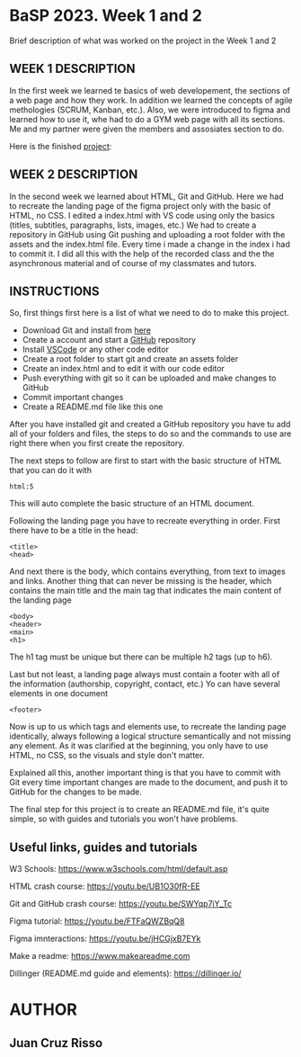 # BaSP 2023. Week 1 and 2
Brief description of what was worked on the project in the Week 1 and 2

## WEEK 1 DESCRIPTION

In the first week we learned te basics of web developement, the sections of a web page and how they work. In addition we learned the concepts of agile
methologies (SCRUM, Kanban, etc.). Also, we were introduced to figma and learned how to use it, whe had to do a GYM web page with all its sections. Me
and my partner were given the members and assosiates section to do. 


Here is the finished [project](https://www.figma.com/file/qVvOSwgA0WmUkM7e2ygRIN/UI-kit-RR?node-id=1359-5527&t=AEKF5OJFiM5Ff9oM-0): 


## WEEK 2 DESCRIPTION

In the second week we learned about HTML, Git and GitHub. Here we had to recreate the landing page of the figma project only with the basic of HTML, no CSS. I edited a index.html with VS code using only the basics (titles, subtitles, paragraphs, lists, images, etc.) We had to create a repository in GitHub using Git pushing and uploading a root folder with the assets and the index.html file. Every time i made a change in the index i had to commit it. I did all this with the help of the recorded class and the the asynchronous material and of course of my classmates and tutors.



## INSTRUCTIONS

So, first things first here is a list of what we need to do to make this project.

- Download Git and install from [here](https://git-scm.com/)
- Create a account and start a [GitHub](https://github.com/) repository
- Install [VSCode](visualstudio.com) or any other code editor
- Create a root folder to start git and create an assets folder
- Create an index.html and to edit it with our code editor
- Push everything with git so it can be uploaded and make changes to GitHub
- Commit important changes
- Create a README.md file like this one


After you have installed git and created a GitHub repository you have tu add all of your folders and files, the steps to do so and the commands to use are right there when you first create the repository.

The next steps to follow are first to start with the basic structure of HTML that you can do it with
```
html:5
```
This will auto complete the basic structure of an HTML document.

Following the landing page you have to recreate everything in order. First there have to be a title in the head:
```
<title>
<head>
```
And next there is the body, which contains everything, from text to images and links. Another thing that can never be missing is the header, which contains the main title and the main tag that indicates the main content of the landing page
```
<body>
<header>
<main>
<h1>
```

The h1 tag must be unique but there can be multiple h2 tags (up to h6).

Last but not least, a landing page always must contain a footer with all of the information (authorship, copyright, contact, etc.) Yo can have several elements in one document

```
<footer>
```

Now is up to us which tags and elements use, to recreate the landing page identically, always following a logical structure semantically and not missing any element. As it was clarified at the beginning, you only have to use HTML, no CSS, so the visuals and style don't matter.

Explained all this, another important thing is that you have to commit with Git every time important changes are made to the document, and push it to GitHub for the changes to be made.

The final step for this project is to create an README.md file, it's quite simple, so with guides and tutorials you won't have problems.




## Useful links, guides and tutorials
W3 Schools: https://www.w3schools.com/html/default.asp

HTML crash course: https://youtu.be/UB1O30fR-EE

Git and GitHub crash course: https://youtu.be/SWYqp7iY_Tc

Figma tutorial: https://youtu.be/FTFaQWZBqQ8

Figma imnteractions: https://youtu.be/jHCGjxB7EYk

Make a readme: https://www.makeareadme.com

Dillinger (README.md guide and elements): https://dillinger.io/



# AUTHOR

## Juan Cruz Risso





